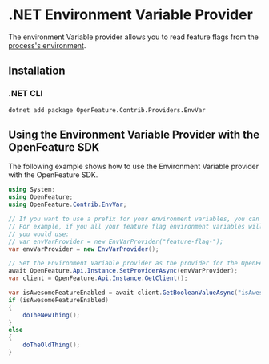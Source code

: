 # .NET Environment Variable Provider

The environment Variable provider allows you to read feature flags from the [process's environment](https://en.wikipedia.org/wiki/Environment_variable).

## Installation

### .NET CLI

```shell
dotnet add package OpenFeature.Contrib.Providers.EnvVar
```

## Using the Environment Variable Provider with the OpenFeature SDK

The following example shows how to use the Environment Variable provider with the OpenFeature SDK.

```csharp
using System;
using OpenFeature;
using OpenFeature.Contrib.EnvVar;

// If you want to use a prefix for your environment variables, you can supply it in the constructor below.
// For example, if you all your feature flag environment variables will be prefixed with feature-flag- then
// you would use:
// var envVarProvider = new EnvVarProvider("feature-flag-");
var envVarProvider = new EnvVarProvider();

// Set the Environment Variable provider as the provider for the OpenFeature SDK
await OpenFeature.Api.Instance.SetProviderAsync(envVarProvider);
var client = OpenFeature.Api.Instance.GetClient();

var isAwesomeFeatureEnabled = await client.GetBooleanValueAsync("isAwesomeFeatureEnabled", false);
if (isAwesomeFeatureEnabled)
{
    doTheNewThing();
}
else
{
    doTheOldThing();
}
```

